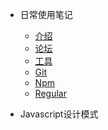 - 日常使用笔记

  - [介绍](/note/#介绍)
  - [论坛](/note/forum/)
  - [工具](/note/tool/)
  - [Git](/note/git/#Git)
  - [Npm](/note/npm/#Npm)
  - [Regular](/note/reg/#常用正则)
  
- Javascript设计模式

  <!-- - [Npm](/guide/#效果演示)
  - [Git](/guide/#djddkk)
  - [Custom navbar](/guide/#js)
  - [注意事项](/guide/#hello) -->